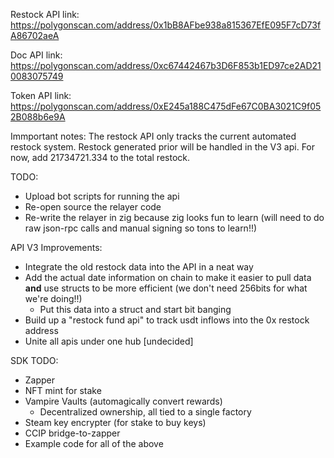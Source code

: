 Restock API link: https://polygonscan.com/address/0x1bB8AFbe938a815367EfE095F7cD73fA86702aeA

Doc API link: https://polygonscan.com/address/0xc67442467b3D6F853b1ED97ce2AD210083075749

Token API link: https://polygonscan.com/address/0xE245a188C475dFe67C0BA3021C9f052B088b6e9A

Immportant notes: The restock API only tracks the current automated restock system. Restock generated prior will be handled in the V3 api. For now, add 21734721.334 to the total restock.

TODO:
* Upload bot scripts for running the api
* Re-open source the relayer code
* Re-write the relayer in zig because zig looks fun to learn (will need to do raw json-rpc calls and manual signing so tons to learn!!)

API V3 Improvements:
* Integrate the old restock data into the API in a neat way
* Add the actual date information on chain to make it easier to pull data **and** use structs to be more efficient (we don't need 256bits for what we're doing!!)
  * Put this data into a struct and start bit banging
* Build up a "restock fund api" to track usdt inflows into the 0x restock address
* Unite all apis under one hub [undecided]

SDK TODO:
* Zapper
* NFT mint for stake
* Vampire Vaults (automagically convert rewards)
  * Decentralized ownership, all tied to a single factory
* Steam key encrypter (for stake to buy keys)
* CCIP bridge-to-zapper
* Example code for all of the above

